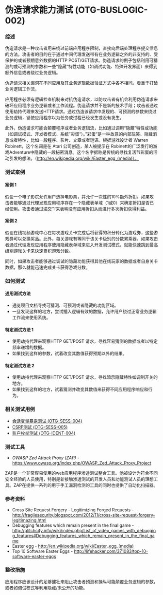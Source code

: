 # 伪造请求能力测试 (OTG-BUSLOGIC-002)

### 综述

伪造请求是一种攻击者用来绕过前端应用程序限制，直接向后端处理程序提交信息的方法。攻击者的目的在于通过中间代理发送带有在业务逻辑之外的非支持的、受保护的或者预期意外数据的HTTP POST/GET请求。伪造请求的例子包括利用可猜测的或可预测的参数和一些“隐藏”特性功能（如调试功能、特殊开发界面）来得到额外信息或者绕过业务逻辑。

伪造请求相关漏洞在不同应用及其业务逻辑数据验证方式中各不相同。着重于打破业务逻辑工作流。

应用程序必须有逻辑检查机制来对抗伪造请求，以防攻击者有机会利用伪造请求来破坏应用程序业务逻辑或者工作流程。伪造请求并不是新的技术手段；攻击者通过使用劫持代理来发送HTTP请求。通过伪造该请求中发现的、可预测的参数来绕过业务逻辑，错使应用程序以为任务或过程已经发生或没有发生。

此外，伪造请求可能会颠覆程序或者业务逻辑流，比如通过调用“隐藏”特性或功能（如调试模式、开发者模式、系统”彩蛋“）。”彩蛋“是一种故意的内部玩笑、隐藏消息或者特性，比如一段程序、影片、文章或者谜语。根据游戏设计者 Warren Robinett，这个名词是在 Atari 公司创造，某人被提示在 Robinett的广泛发行的游戏Adventure中隐藏的一段秘密消息。这个名字据称是传统的寻找复活节彩蛋的活动引发的想法。（http://en.wikipedia.org/wiki/Easter_egg_(media)）。


### 测试案例

#### 案例 1

假设一个电子影院允许用户选择电影票，并允许一次性的10%额外折扣。如果攻击者能够通过代理发现应用程序存在一个隐藏表单域（1或0）来确定折扣是否已经使用。攻击者通过递交’1‘来表明没有应用折扣从而进行多次折扣获得利益。

#### 案例 2

假设在线视频游戏中心在每次游戏关卡完成后将获得的积分转化为游戏券，这些游戏券可以兑换奖品。此外，每关游戏有等同于该关卡级别的分数累乘器。如果攻击者通过代理发现应用程序使用隐藏表单域来进入开发测试模式，就能快速跳到最高级别游戏关卡来快速累积游戏分数。

同时，如果攻击者能够通过调试的隐藏功能获得其他在线玩家的数据或者自身关卡数据，那么就能迅速完成关卡获得游戏分数。


### 如何测试

#### 通用测试方法

* 通览项目文档寻找可猜测、可预测或者隐藏的功能区域。
* 一旦发现这样的地方，尝试插入逻辑有效的数据，允许用户绕过正常业务逻辑工作流来使用系统。


#### 特定测试方法 1

* 使用劫持代理来观察HTTP GET/POST 请求，寻找容易猜测的数据或者以特定频率递增的数据。
* 如果找到这样的参数，试着改变其数值获得预期以外的结果。


#### 特定测试方法 2

* 使用劫持代理来观察HTTP GET/POST 请求，寻找暗示隐藏特性如调制开关的地方。
* 如果找到这样的地方，试着猜测并改变其数值来获得不同应用程序响应和行为。


### 相关测试用例

* [ 会话变量暴露测试 (OTG-SESS-004)](https://www.owasp.org/index.php/Testing_for_Exposed_Session_Variables_%28OTG-SESS-004%29)
* [ CSRF测试 (OTG-SESS-005)](https://www.owasp.org/index.php/Testing_for_CSRF_%28OTG-SESS-005%29)
* [ 账户枚举测试 (OTG-IDENT-004) ](https://www.owasp.org/index.php/Testing_for_Account_Enumeration_and_Guessable_User_Account_%28OTG-IDENT-004%29)


### 测试工具

* *OWASP Zed Attack Proxy (ZAP)* - https://www.owasp.org/index.php/OWASP_Zed_Attack_Proxy_Project

ZAP是一个非常容易使用的web应用程序渗透测试整合工具。他被设计为符合不同安全经验的人员使用，特别是新接触渗透测试的开发人员和功能测试人员的理想工具。ZAP在提供一系列的用于手工漏洞检测的工具的同时也提供了自动化扫描器。


### 参考资料

* Cross Site Request Forgery - Legitimizing Forged Requests - http://fragilesecurity.blogspot.com/2012/11/cross-site-request-forgery-legitimazing.html
* Debugging features which remain present in the final game - http://glitchcity.info/wiki/index.php/List_of_video_games_with_debugging_features#Debugging_features_which_remain_present_in_the_final_game
* Easter egg - http://en.wikipedia.org/wiki/Easter_egg_(media)
* Top 10 Software Easter Eggs - http://lifehacker.com/371083/top-10-software-easter-eggs


### 整改措施

应用程序应该设计的足够健壮来阻止攻击者预测和操纵可能颠覆业务逻辑的参数，或者如调试模式等利用隐藏/未公开的功能。
